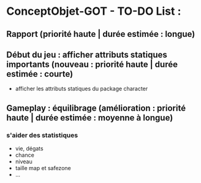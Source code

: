 # ConceptObjet-GOT - TO-DO List :


## Rapport (priorité haute | durée estimée : longue)



## Début du jeu : afficher attributs statiques importants (nouveau : priorité haute | durée estimée : courte)
- afficher les attributs statiques du package character

## Gameplay : équilibrage (amélioration : priorité haute | durée estimée : moyenne à longue)
### s'aider des statistiques
- vie, dégats
- chance
- niveau
- taille map et safezone
- ...
